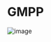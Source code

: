 # GMPP

![image](https://user-images.githubusercontent.com/92753056/209217026-9a2c9aa7-6d25-48ef-a34b-9fdcf9efac5f.png)
